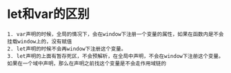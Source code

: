 # let和var的区别
    1. var声明的时候，全局的情况下，会在window下注册一个变量的属性，如果在函数内是不会挂载window上的，没有赋值
    2. let声明的时候不会再window下注册这个变量。
    3. let声明的上面有暂存死区，不会预解析，在全局中声明，不会在window下注册这个变量。如果在一个域中声明，那么在声明之前找这个变量是不会走作用域链的